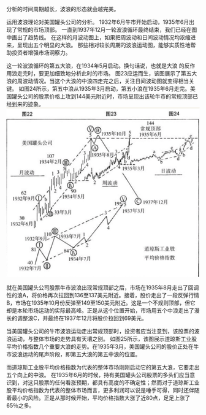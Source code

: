 分析的时间周期越长，波浪的形态就会越完美。

运用波浪理论对美国罐头公司的分析。
1932年6月牛市开始启动，1935年6月出现了常规的市场顶部。
一直到1937年12月一轮波浪循环最终结束，我们已经在图中画出了趋势线。
在这样的月波动图上，如果把周波动和日间波动情况均浓缩进来，呈现出五个明显的大浪。
那些相对较长周期的波浪运动图，能够实质性地帮助投资者增强市场洞察力。

这一轮波浪循环的第五大浪，在1934年5月启动。换句话说，也就是大浪 的反作用浪走完时，要更加细致地分析此时的市场。
图23应运而生，该图展示了第五大浪的周波动情况。当这个大浪的中浪四走完之后，关注日间波动图就变得相当关键。
如图24所示，第五中浪从1935年3月启动，第五小浪在1935年6月走完。美国罐头公司的股票价格上攻到144美元附近时，市场呈现出该轮牛市的常规顶部已经到来的迹象。
![](./img/16.jpg)

就在美国罐头公司股票牛市波浪出现常规顶部之后，市场在1935年8月走出了回调性的浪A，将价格再次拉回到136至137美元附近。接着，股价走出了一段反弹行情B，市场在1935年10月份反弹至149至150美元附近。这是一个不规则顶部，但它却是本轮市场运动的实际最高峰。正是从这个位置开始，市场用五个中浪走出了漫长的调整浪C，并最终在1937年12月将股价拉回到69美元。

当美国罐头公司的牛市波浪运动走出常规顶部时，投资者应当注意到，该股票的波浪运动，与整体市场的走势具有天壤之别。
如图25所示，该图展示道琼斯工业股平均价格指数几个重要大浪的走势。在1935年3月，美国罐头公司的股价正处在牛市波浪运动的尾声阶段，即第五大浪的第五中浪的位置。

而道琼斯工业股平均价格指数为代表的整体市场刚刚启动它的第五大浪，它要走出五个向上的中浪。
在1935年6月的时候，持有美国罐头公司股票的多头们应当意识到，对这只股票的任何看涨预期，都具有高度的不确定性；然而对于道琼斯工业股平均价格指数为代表的整体市场而言，更多利润可以说是唾手可得，同时还伴随着最小的风险。正是从那时候开始，平均价格指数大涨了近80点，足足上涨了65％之多。

